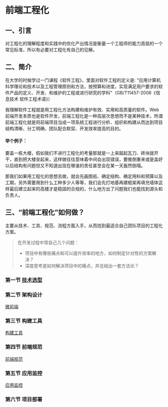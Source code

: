 # 前端工程化

## 一、引言

对工程化的理解程度和实践中的优化产出情况是衡量一个工程师的能力高低的一个常见标准，所以有必要对工程化有自己的见解。

## 二、简介

在大学的时候学过一门课程《软件工程》，里面对软件工程的定义是: "应用计算机科学理论和技术以及工程管理原则和方法，按预算和进度，实现满足用户要求的软件产品的定义、开发、和维护的工程或进行研究的学科"（GB/T11457-2006《信息技术 软件工程术语》） 

我理解软件工程就是用工程化方法构建和维护有效、实用和高质量的软件。Web前端开发本质也是软件开发，前端工程化是一种高层次思想而不是某种技术，所谓前端工程化就是将前端项目当成一项系统工程进行分析、组织和构建从而达到项目结构清晰、分工明确、团队配合默契、开发效率提高的目的。

#### 举个例子：

要盖一栋大楼，假如我们不进行工程化的考量那就是一上来踮起瓦刀、砖块就开干，直到把大楼垒起来，这样做往往意味着中间会出现错误，要推倒重来或是盖好以后结构有问题但又不知道出现在哪谁的责任甚至会在某一天轰然倒塌。

那我们如果用工程化的思想去做，就会先画图纸、确定结构、确定用料和预算以及工期，另外需要用到什么工种多少人等等，我们会先打地基再建框架再填充墙体这样最后建立起来的高楼才是稳固的合规的，什么地方出了问题我们也能找到源头和负责人。

## 三、“前端工程化”如何做？

主要从技术、工具、规范、流程方面入手，从而找到最适合自己团队项目的工程化方案。

> 在开发过程中常自己几个问题：
> 
> * 项目中有哪些痛点和可以提升效率的地方，如何制定针对性的方案解决？
> * 深度思考是如何解决项目中的痛点，并总结出一套方法论？

### 第一节 [技术选型](https://github.com/cengbin/web-blog/tree/master/1.1%20%E6%8A%80%E6%9C%AF%E9%80%89%E5%9E%8B)

### 第二节 架构设计

[微前端](https://github.com/cengbin/web-blog/tree/master/1.2%20%E5%BE%AE%E5%89%8D%E7%AB%AF)

### 第三节 构建工具

[构建工具](https://github.com/cengbin/web-blog/tree/master/1.3%20%E6%9E%84%E5%BB%BA%E5%B7%A5%E5%85%B7)

### 第四节 前端规范

[前端规范](https://github.com/cengbin/web-blog/tree/master/1.4%20%E5%89%8D%E7%AB%AF%E8%A7%84%E8%8C%83)

### 第五节 应用监控

[应用监控](https://github.com/cengbin/web-blog/tree/master/1.5%20%E5%BA%94%E7%94%A8%E7%9B%91%E6%8E%A7)

### 第六节 项目部署
    
